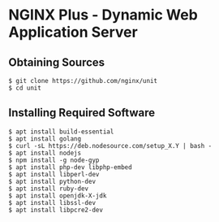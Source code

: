 # NGINX Plus - Dynamic Web Application Server

## Obtaining Sources
```
$ git clone https://github.com/nginx/unit
$ cd unit
```

## Installing Required Software
```
$ apt install build-essential
$ apt install golang
$ curl -sL https://deb.nodesource.com/setup_X.Y | bash -
$ apt install nodejs
$ npm install -g node-gyp
$ apt install php-dev libphp-embed
$ apt install libperl-dev
$ apt install python-dev
$ apt install ruby-dev
$ apt install openjdk-X-jdk
$ apt install libssl-dev
$ apt install libpcre2-dev
```
